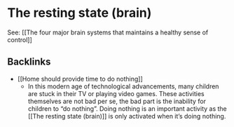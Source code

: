 # The resting state (brain)
See: [[The four major brain systems that maintains a healthy sense of control]]

## Backlinks
* [[Home should provide time to do nothing]]
	* In this modern age of technological advancements, many children are stuck in their TV or playing video games. These activities themselves are not bad per se, the bad part is the inability for children to “do nothing”. Doing nothing is an important activity as the [[The resting state (brain)]] is only activated when it’s doing nothing.

<!-- #evergreen -->

<!-- {BearID:4D0791A4-A07E-45FF-8312-DC6B9D0FA707-93819-00005A684C1ECEB6} -->
